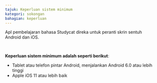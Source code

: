 ```yaml
---
tajuk: Keperluan sistem minimum
kategori: sokongan 
bahagian: keperluan
---
```

Apl pembelajaran bahasa Studycat direka untuk peranti skrin sentuh Android dan iOS.


 


**Keperluan sistem minimum adalah seperti berikut**:


* Tablet atau telefon pintar Android, menjalankan Android 6\.0 atau lebih tinggi
* Apple iOS 11 atau lebih baik